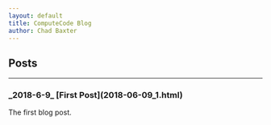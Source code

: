 ```yaml
---
layout: default
title: ComputeCode Blog
author: Chad Baxter
---
```

Posts
---
<hr>
<strong><h3>_2018-6-9_ [First Post](2018-06-09_1.html)</h3></strong>

The first blog post.
